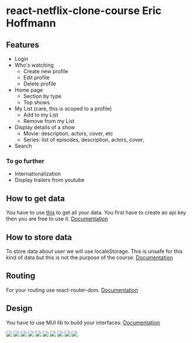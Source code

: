 # react-netflix-clone-course Eric Hoffmann

## Features

-   Login
-   Who's watching
    -   Create new profile
    -   Edit profile
    -   Delete profile
-   Home page
    -   Section by type
    -   Top shows
-   My List (care, this is scoped to a profile)
    -   Add to my List
    -   Remove from my List
-   Display details of a show
    -   Movie: description, actors, cover, etc
    -   Series: list of episodes, description, actors, cover,
-   Search

### To go further

-   Internationalization
-   Display trailers from youtube

## How to get data

You have to use [this](https://www.themoviedb.org/) to get all your data. You first have to create an api key then you are free to use it.
[Documentation](https://developers.themoviedb.org/3)

## How to store data

To store data about user we will use localeStorage. This is unsafe for this kind of data but this is not the purpose of the course.
[Documentation](https://developer.mozilla.org/en-US/docs/Web/API/Window/localStorage)

## Routing

For your routing use react-router-dom.
[Documentation](https://v5.reactrouter.com/web/guides/quick-start)

## Design

You have to use MUI lib to build your interfaces.
[Documentation](https://mui.com/)

![](Assets/homepage.png)
![](Assets/login.png)
![](Assets/movieDetails.png)
![](Assets/mylist.png)
![](Assets/search.png)
![](Assets/sectionByType.png)
![](Assets/serieDetails.png)
![](Assets/serieEpList.png)
![](Assets/topshows.png)
![](Assets/whoswatching.png)

